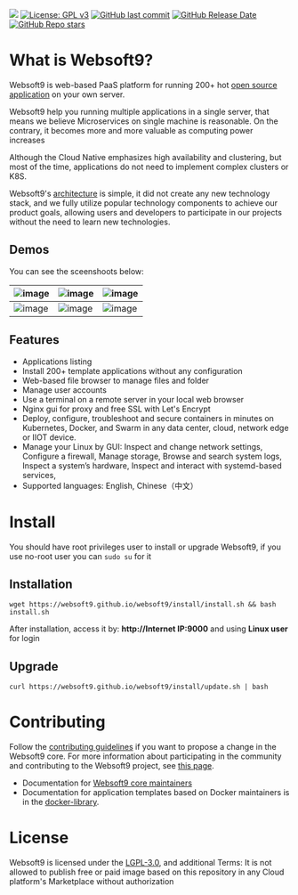 [![](https://lab.frogg.it/lydra/yunohost/ansible-yunohost/badges/main/pipeline.svg)](https://lab.frogg.it/lydra/yunohost/ansible-yunohost/-/pipelines)
[![License: GPL v3](https://img.shields.io/badge/License-GPL%20v3-blue.svg)](http://www.gnu.org/licenses/gpl-3.0)
[![GitHub last commit](https://img.shields.io/github/last-commit/LydraFr/ansible-yunohost)](https://github.com/LydraFr/ansible-yunohost)
[![GitHub Release Date](https://img.shields.io/github/release-date/LydraFr/ansible-yunohost)](https://github.com/LydraFr/ansible-yunohost)
[![GitHub Repo stars](https://img.shields.io/github/stars/LydraFr/ansible-yunohost?style=social)](https://github.com/LydraFr/ansible-yunohost)

# What is Websoft9?

Websoft9 is web-based PaaS platform for running 200+ hot [open source application](https://github.com/Websoft9/docker-library/tree/main/apps) on your own server.

Websoft9 help you running multiple applications in a single server, that means we believe Microservices on single machine is reasonable. On the contrary, it becomes more and more valuable as computing power increases

Although the Cloud Native emphasizes high availability and clustering, but most of the time, applications do not need to implement complex clusters or K8S.

Websoft9's [architecture](https://github.com/Websoft9/websoft9/blob/main/docs/architecture.md) is simple, it did not create any new technology stack, and we fully utilize popular technology components to achieve our product goals, allowing users and developers to participate in our projects without the need to learn new technologies.

## Demos

You can see the sceenshoots below:

| ![image](https://github.com/Websoft9/websoft9/assets/16741975/8321780c-4824-4e40-997d-676a31534063) | ![image](https://github.com/Websoft9/websoft9/assets/16741975/e842575b-60bc-4b0d-a57b-28c26b16196a) | ![image](https://github.com/Websoft9/websoft9/assets/16741975/c598412a-9529-4286-ba03-6234d6da99b9) |
| --------------------------------------------------------------------------------------------------- | --------------------------------------------------------------------------------------------------- | --------------------------------------------------------------------------------------------------- |
| ![image](https://github.com/Websoft9/websoft9/assets/16741975/7bed3744-1e9f-429e-8678-3714c8c262e2) | ![image](https://github.com/Websoft9/websoft9/assets/16741975/a0923c69-2792-4cde-bfaf-bc018b61aee9) | ![image](https://github.com/Websoft9/websoft9/assets/16741975/901efd1c-31a0-4b31-b79c-fc2d441bb679) |

## Features

- Applications listing
- Install 200+ template applications without any configuration
- Web-based file browser to manage files and folder
- Manage user accounts
- Use a terminal on a remote server in your local web browser
- Nginx gui for proxy and free SSL with Let's Encrypt
- Deploy, configure, troubleshoot and secure containers in minutes on Kubernetes, Docker, and Swarm in any data center, cloud, network edge or IIOT device.
- Manage your Linux by GUI: Inspect and change network settings, Configure a firewall, Manage storage, Browse and search system logs, Inspect a system’s hardware, Inspect and interact with systemd-based services,
- Supported languages: English, Chinese（中文）

# Install

You should have root privileges user to install or upgrade Websoft9, if you use no-root user you can `sudo su` for it

## Installation

```
wget https://websoft9.github.io/websoft9/install/install.sh && bash install.sh
```

After installation, access it by: **http://Internet IP:9000** and using **Linux user** for login

## Upgrade

```
curl https://websoft9.github.io/websoft9/install/update.sh | bash
```

# Contributing

Follow the [contributing guidelines](CONTRIBUTING.md) if you want to propose a change in the Websoft9 core. For more information about participating in the community and contributing to the Websoft9 project, see [this page](https://support.websoft9.com/docs/community/contributing).

- Documentation for [Websoft9 core maintainers](docs/MAINTAINERS.md)
- Documentation for application templates based on Docker maintainers is in the [docker-library](https://github.com/Websoft9/docker-library).

# License

Websoft9 is licensed under the [LGPL-3.0](/License.md), and additional Terms: It is not allowed to publish free or paid image based on this repository in any Cloud platform's Marketplace without authorization
